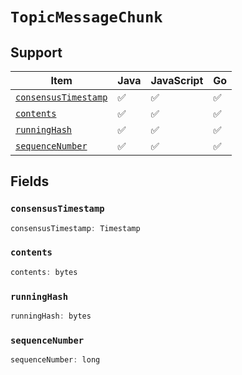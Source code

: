 # `TopicMessageChunk`

## Support

| Item | Java | JavaScript | Go
| - | - | - | - |
| [`consensusTimestamp`](#consensustimestamp) | ✅ | ✅ | ✅
| [`contents`](#contents) | ✅ | ✅ | ✅
| [`runningHash`](#runninghash) | ✅ | ✅ | ✅
| [`sequenceNumber`](#sequencenumber) | ✅ | ✅ | ✅

## Fields

### `consensusTimestamp`

```typescript
consensusTimestamp: Timestamp
```

### `contents`

```typescript
contents: bytes
```

### `runningHash`

```typescript
runningHash: bytes
```

### `sequenceNumber`

```typescript
sequenceNumber: long
```
